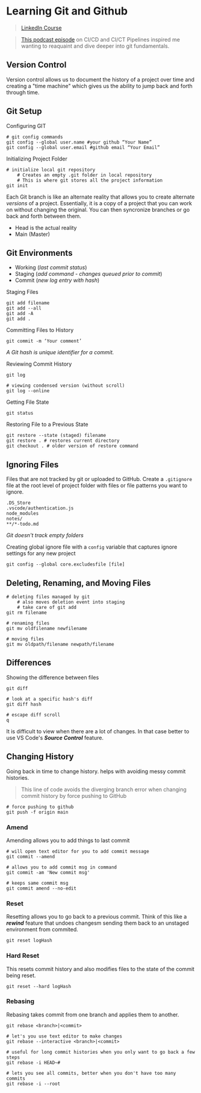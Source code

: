 
# Learning Git and Github
>[LinkedIn Course](https://www.linkedin.com/learning-login/share?forceAccount=false&redirect=https%3A%2F%2Fwww.linkedin.com%2Flearning%2Flearning-git-and-github-14213624%3Ftrk%3Dshare_ent_url%26shareId%3DdvujaFZBS%252BGLk%252FgY2blIrg%253D%253D)

>[This podcast episode](https://podcasts.google.com/u/1/feed/aHR0cHM6Ly9hbmNob3IuZm0vcy81MTA5Mzc2NC9wb2RjYXN0L3Jzcw/episode/OWUwZDhlYmYtMmZkMC00YzcwLWI4NjMtMGI0MWE0ZjY4ZmVj?sa=X&ved=0CAUQkfYCahcKEwjojIW7zK_8AhUAAAAAHQAAAAAQLA) on CI/CD and CI/CT Pipelines inspired me wanting to reaquaint and dive deeper into git fundamentals.
## Version Control
Version control allows us to document the history of a project over time and creating a "time machine" which gives us the ability to jump back and forth through time.

## Git Setup
Configuring GIT
```
# git config commands
git config --global user.name #your github “Your Name”
git config --global user.email #github email “Your Email”
```

Initializing Project Folder
```
# initialize local git repository
	# Creates an empty .git folder in local repository
	# This is where git stores all the project information
git init
```

Each Git branch is like an alternate reality that allows you to create alternate *versions* of a project. Essentially, it is a copy of a project that you can work on without changing the original. You can then syncronize branches or go back and forth between them.
- Head is the actual reality
- Main (Master)

## Git Environments
- Working (*last commit status*)
- Staging (*add command - changes queued prior to commit*)
- Commit (*new log entry with hash*)

Staging Files
```# temporarily store files for later commit
git add filename
git add --all
git add -A
git add .
```

Committing Files to History
```# creates a version checkpoint 
git commit -m ‘Your comment’
```
*A Git hash is unique identifier for a commit.*

Reviewing Commit History
```
git log

# viewing condensed version (without scroll)
git log --online
```

Getting File State
```
git status 
```

Restoring File to a Previous State
```git restore filename
git restore --state (staged) filename
git restore . # restores current directory
git checkout . # older version of restore command
```

## Ignoring Files
Files that are not tracked by git or uploaded to GitHub. Create a `.gitignore` file at the root level of project folder with files or file patterns you want to ignore.
```
.DS_Store
.vscode/authentication.js
node_modules
notes/ 
**/*-todo.md
```
*Git doesn't track empty folders*

Creating global ignore file with a `config` variable that captures ignore settings for any new project
```
git config --global core.excludesfile [file]
```

## Deleting, Renaming, and Moving Files
```
# deleting files managed by git
    # also moves deletion event into staging
    # take care of git add 
git rm filename

# renaming files
git mv oldfilename newfilename

# moving files 
git mv oldpath/filename newpath/filename
```

## Differences
Showing the difference between files
```
git diff

# look at a specific hash's diff
git diff hash

# escape diff scroll
q
```
It is difficult to view when there are a lot of changes. In that case better to use VS Code's ***Source Control*** feature.

## Changing History
Going back in time to change history. helps with avoiding messy commit histories.
>This line of code avoids the diverging branch error when changing commit history by force pushing to GitHub
```
# force pushing to github
git push -f origin main
```
### Amend
Amending allows you to add things to last commit
```
# will open text editor for you to add commit message
git commit --amend

# allows you to add commit msg in command
git commit -am 'New commit msg'

# keeps same commit msg
git commit amend --no-edit
```
### Reset
Resetting allows you to go back to a previous commit. Think of this like a ***rewind*** feature that undoes changesm sending them back to an unstaged environment from commited.
```
git reset logHash
```
### Hard Reset
This resets commit history and also modifies files to the state of the commit being reset.
```
git reset --hard logHash
```
### Rebasing
Rebasing takes commit from one branch and applies them to another.
```
git rebase <branch>|<commit>

# let's you use text editor to make changes
git rebase --interactive <branch>|<commit>

# useful for long commit histories when you only want to go back a few steps
git rebase -i HEAD~#

# lets you see all commits, better when you don't have too many commits
git rebase -i --root
```